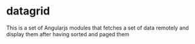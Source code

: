 # datagrid
This is a set of Angularjs modules that fetches a set of data remotely and display them after having sorted and paged them
